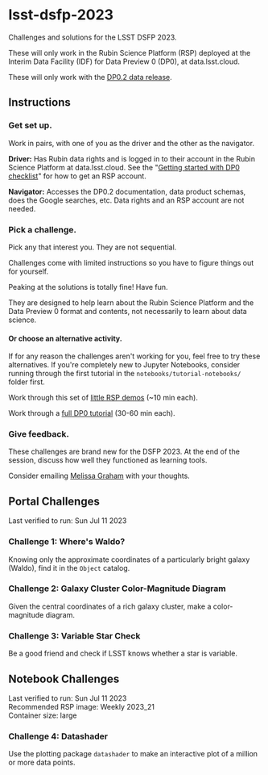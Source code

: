 # lsst-dsfp-2023

Challenges and solutions for the LSST DSFP 2023.

These will only work in the Rubin Science Platform (RSP) deployed at the
Interim Data Facility (IDF) for Data Preview 0 (DP0), at data.lsst.cloud.

These will only work with the <a href="https://dp0-2.lsst.io/index.html">DP0.2 data release</a>.


## Instructions

### Get set up.

Work in pairs, with one of you as the driver and the other as the navigator.

**Driver:** Has Rubin data rights and is logged in to their account in the 
Rubin Science Platform at data.lsst.cloud.
See the "<a href="https://dp0-2.lsst.io/dp0-delegate-resources/index.html#delegate-homepage-getting-started-checklist">Getting started with DP0 checklist</a>" for how to get an RSP account.

**Navigator:** Accesses the DP0.2 documentation, data product schemas, 
does the Google searches, etc. Data rights and an RSP account are not needed.

### Pick a challenge.

Pick any that interest you. They are not sequential.

Challenges come with limited instructions so you have to figure things out for yourself.

Peaking at the solutions is totally fine! Have fun.

They are designed to help learn about the Rubin Science Platform
and the Data Preview 0 format and contents, not necessarily to learn
about data science.

#### Or choose an alternative activity.

If for any reason the challenges aren't working for you, feel free to try these alternatives.
If you're completely new to Jupyter Notebooks, consider running through 
the first tutorial in the `notebooks/tutorial-notebooks/` folder first.

Work through this set of <a href="https://github.com/rubin-dp0/little-demos">little RSP demos</a> (~10 min each).

Work through a <a href="https://dp0-2.lsst.io/tutorials-examples/index.html">full DP0 tutorial</a> (30-60 min each).


### Give feedback.

These challenges are brand new for the DSFP 2023.
At the end of the session, discuss how well they functioned as learning tools.

Consider emailing <a href="https://astro.washington.edu/people/melissa-l-graham">Melissa Graham</a> with your thoughts.


## Portal Challenges

Last verified to run: Sun Jul 11 2023

### Challenge 1: Where's Waldo?

Knowing only the approximate coordinates of a particularly bright galaxy (Waldo),
find it in the `Object` catalog.

### Challenge 2: Galaxy Cluster Color-Magnitude Diagram

Given the central coordinates of a rich galaxy cluster, make a
color-magnitude diagram.

### Challenge 3: Variable Star Check

Be a good friend and check if LSST knows whether a star is variable.



## Notebook Challenges

Last verified to run: Sun Jul 11 2023 <br>
Recommended RSP image: Weekly 2023_21 <br>
Container size: large

### Challenge 4: Datashader

Use the plotting package `datashader` to make an interactive plot of a million or more data points.


